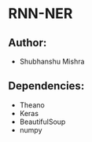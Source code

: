 # RNN-NER

## Author:
* Shubhanshu Mishra

## Dependencies:
* Theano
* Keras
* BeautifulSoup
* numpy


